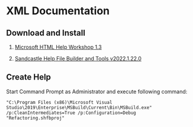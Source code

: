 # XML Documentation

## Download and Install

1. [Microsoft HTML Help Workshop 1.3](https://www.helpandmanual.com/download/htmlhelp.exe)

2. [Sandcastle Help File Builder and Tools v2022.1.22.0](https://github.com/EWSoftware/SHFB/releases/download/v2022.1.22.0/SHFBInstaller_v2022.1.22.0.zip)

## Create Help
Start Command Prompt as Administrator and execute following command:
```
"C:\Program Files (x86)\Microsoft Visual Studio\2019\Enterprise\MSBuild\Current\Bin\MSBuild.exe" /p:CleanIntermediates=True /p:Configuration=Debug "Refactoring.shfbproj"
```